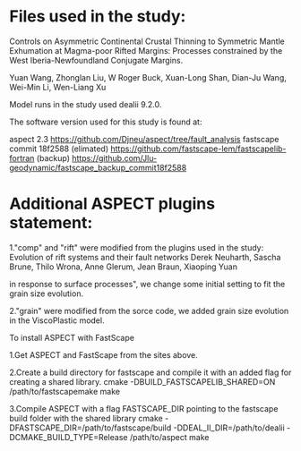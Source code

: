 # Files used in the study: 
Controls on Asymmetric Continental Crustal Thinning to Symmetric Mantle Exhumation at Magma-poor Rifted Margins: Processes constrained 
by the West Iberia-Newfoundland Conjugate Margins.

Yuan Wang, Zhonglan Liu, W Roger Buck, Xuan-Long Shan, Dian-Ju Wang, Wei-Min Li, Wen-Liang Xu


Model runs in the study used dealii 9.2.0.

The software version used for this study is found at: 

aspect 2.3
          https://github.com/Djneu/aspect/tree/fault_analysis
fastscape commit 18f2588
(elimated)
                 https://github.com/fastscape-lem/fastscapelib-fortran 
(backup)
                 https://github.com/Jlu-geodynamic/fastscape_backup_commit18f2588

# Additional ASPECT plugins statement:

1."comp" and "rift" were modified from the plugins used in the study: 
Evolution of rift systems and their fault networks 
Derek Neuharth, Sascha Brune, Thilo Wrona, Anne Glerum, Jean Braun, Xiaoping Yuan 

in response to surface processes", we change some initial setting to fit the grain size evolution.

2."grain" were modified from the sorce code, we added grain size evolution in the ViscoPlastic model.


To install ASPECT with FastScape

1.Get ASPECT and FastScape from the sites above.

2.Create a build directory for fastscape and compile it with an added flag for creating a shared library.
                cmake -DBUILD_FASTSCAPELIB_SHARED=ON /path/to/fastscapemake
	make

3.Compile ASPECT with a flag FASTSCAPE_DIR pointing to the fastscape build folder with the shared library
	cmake -DFASTSCAPE_DIR=/path/to/fastscape/build -DDEAL_II_DIR=/path/to/dealii -DCMAKE_BUILD_TYPE=Release /path/to/aspect
	make

